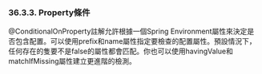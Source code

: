 ### 36.3.3. Property條件

@ConditionalOnProperty註解允許根據一個Spring Environment屬性來決定是否包含配置。可以使用prefix和name屬性指定要檢查的配置屬性。預設情況下，任何存在的隻要不是false的屬性都會匹配。你也可以使用havingValue和matchIfMissing屬性建立更進階的檢測。
